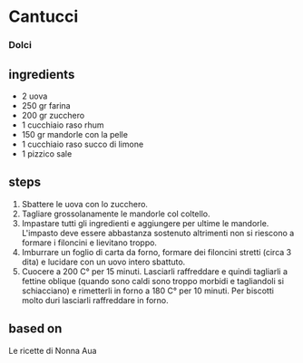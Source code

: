



# Cantucci
  
### Dolci
## ingredients
  
* 2 uova  
* 250 gr farina  
* 200 gr zucchero  
* 1 cucchiaio raso rhum  
* 150 gr mandorle con la pelle  
* 1 cucchiaio raso succo di limone  
* 1 pizzico sale
## steps
  
1. Sbattere le uova con lo zucchero.  
1. Tagliare grossolanamente le mandorle col coltello.  
1. Impastare tutti gli ingredienti e aggiungere per ultime le mandorle. L'impasto deve essere abbastanza sostenuto altrimenti non si riescono a formare i filoncini e lievitano troppo.  
1. Imburrare un foglio di carta da forno, formare dei filoncini stretti (circa 3 dita) e lucidare con un uovo intero sbattuto.   
1. Cuocere a 200 C° per 15 minuti. Lasciarli raffreddare e quindi tagliarli a fettine oblique (quando sono caldi sono troppo morbidi e tagliandoli si schiacciano) e rimetterli in forno a 180 C° per 10 minuti. Per biscotti molto duri lasciarli raffreddare in forno.
## based on
  
Le ricette di Nonna Aua
